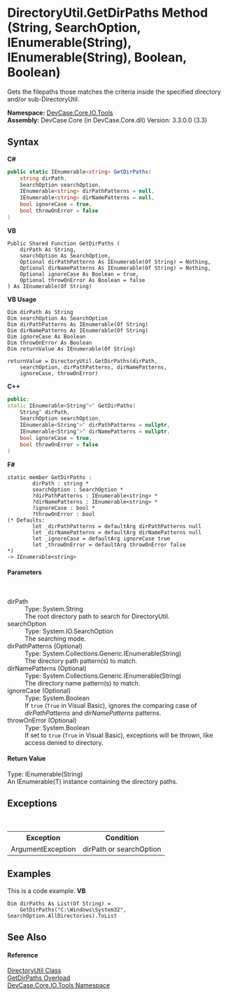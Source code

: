 # DirectoryUtil.GetDirPaths Method (String, SearchOption, IEnumerable(String), IEnumerable(String), Boolean, Boolean)
 

Gets the filepaths those matches the criteria inside the specified directory and/or sub-DirectoryUtil.

**Namespace:**&nbsp;<a href="N_DevCase_Core_IO_Tools">DevCase.Core.IO.Tools</a><br />**Assembly:**&nbsp;DevCase.Core (in DevCase.Core.dll) Version: 3.3.0.0 (3.3)

## Syntax

**C#**<br />
``` C#
public static IEnumerable<string> GetDirPaths(
	string dirPath,
	SearchOption searchOption,
	IEnumerable<string> dirPathPatterns = null,
	IEnumerable<string> dirNamePatterns = null,
	bool ignoreCase = true,
	bool throwOnError = false
)
```

**VB**<br />
``` VB
Public Shared Function GetDirPaths ( 
	dirPath As String,
	searchOption As SearchOption,
	Optional dirPathPatterns As IEnumerable(Of String) = Nothing,
	Optional dirNamePatterns As IEnumerable(Of String) = Nothing,
	Optional ignoreCase As Boolean = true,
	Optional throwOnError As Boolean = false
) As IEnumerable(Of String)
```

**VB Usage**<br />
``` VB Usage
Dim dirPath As String
Dim searchOption As SearchOption
Dim dirPathPatterns As IEnumerable(Of String)
Dim dirNamePatterns As IEnumerable(Of String)
Dim ignoreCase As Boolean
Dim throwOnError As Boolean
Dim returnValue As IEnumerable(Of String)

returnValue = DirectoryUtil.GetDirPaths(dirPath, 
	searchOption, dirPathPatterns, dirNamePatterns, 
	ignoreCase, throwOnError)
```

**C++**<br />
``` C++
public:
static IEnumerable<String^>^ GetDirPaths(
	String^ dirPath, 
	SearchOption searchOption, 
	IEnumerable<String^>^ dirPathPatterns = nullptr, 
	IEnumerable<String^>^ dirNamePatterns = nullptr, 
	bool ignoreCase = true, 
	bool throwOnError = false
)
```

**F#**<br />
``` F#
static member GetDirPaths : 
        dirPath : string * 
        searchOption : SearchOption * 
        ?dirPathPatterns : IEnumerable<string> * 
        ?dirNamePatterns : IEnumerable<string> * 
        ?ignoreCase : bool * 
        ?throwOnError : bool 
(* Defaults:
        let _dirPathPatterns = defaultArg dirPathPatterns null
        let _dirNamePatterns = defaultArg dirNamePatterns null
        let _ignoreCase = defaultArg ignoreCase true
        let _throwOnError = defaultArg throwOnError false
*)
-> IEnumerable<string> 

```


#### Parameters
&nbsp;<dl><dt>dirPath</dt><dd>Type: System.String<br />The root directory path to search for DirectoryUtil.</dd><dt>searchOption</dt><dd>Type: System.IO.SearchOption<br />The searching mode.</dd><dt>dirPathPatterns (Optional)</dt><dd>Type: System.Collections.Generic.IEnumerable(String)<br />The directory path pattern(s) to match.</dd><dt>dirNamePatterns (Optional)</dt><dd>Type: System.Collections.Generic.IEnumerable(String)<br />The directory name pattern(s) to match.</dd><dt>ignoreCase (Optional)</dt><dd>Type: System.Boolean<br />If `true` (`True` in Visual Basic), ignores the comparing case of *dirPathPatterns* and *dirNamePatterns* patterns.</dd><dt>throwOnError (Optional)</dt><dd>Type: System.Boolean<br />If set to `true` (`True` in Visual Basic), exceptions will be thrown, like access denied to directory.</dd></dl>

#### Return Value
Type: IEnumerable(String)<br />An IEnumerable(T) instance containing the directory paths.

## Exceptions
&nbsp;<table><tr><th>Exception</th><th>Condition</th></tr><tr><td>ArgumentException</td><td>dirPath or searchOption</td></tr></table>

## Examples
This is a code example. 
**VB**<br />
``` VB
Dim dirPaths As List(Of String) =
    GetDirPaths("C:\Windows\System32", SearchOption.AllDirectories).ToList
```


## See Also


#### Reference
<a href="T_DevCase_Core_IO_Tools_DirectoryUtil">DirectoryUtil Class</a><br /><a href="Overload_DevCase_Core_IO_Tools_DirectoryUtil_GetDirPaths">GetDirPaths Overload</a><br /><a href="N_DevCase_Core_IO_Tools">DevCase.Core.IO.Tools Namespace</a><br />